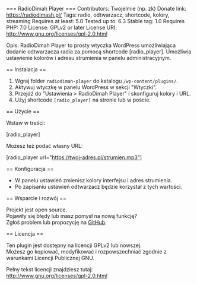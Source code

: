 === RadioDimah Player ===
Contributors: TwojeImie (np. zk)
Donate link: https://radiodimash.pl/
Tags: radio, odtwarzacz, shortcode, kolory, streaming
Requires at least: 5.0
Tested up to: 6.3
Stable tag: 1.0
Requires PHP: 7.0
License: GPLv2 or later
License URI: http://www.gnu.org/licenses/gpl-2.0.html

Opis:
RadioDimah Player to prosty wtyczka WordPress umożliwiająca dodanie odtwarzacza radia za pomocą shortcode [radio_player].
Umożliwia ustawienie kolorów i adresu strumienia w panelu administracyjnym.

== Instalacja ==

1. Wgraj folder `radiodimah-player` do katalogu `/wp-content/plugins/`.
2. Aktywuj wtyczkę w panelu WordPress w sekcji "Wtyczki".
3. Przejdź do "Ustawienia > RadioDimah Player" i skonfiguruj kolory i URL.
4. Użyj shortcode `[radio_player]` na stronie lub w poście.

== Użycie ==

Wstaw w treści:

[radio_player]

Możesz też podać własny URL:

[radio_player url="https://twoj-adres.pl/strumien.mp3"]

== Konfiguracja ==

- W panelu ustawień zmienisz kolory interfejsu i adres strumienia.
- Po zapisaniu ustawień odtwarzacz będzie korzystał z tych wartości.

== Wsparcie i rozwój ==

Projekt jest open source.  
Pojawiły się błędy lub masz pomysł na nową funkcję?  
Zgłoś problem lub propozycję na [GitHub](https://github.com/twoje-uzytkownik/radiodimah-player).

== Licencja ==

Ten plugin jest dostępny na licencji GPLv2 lub nowszej.  
Możesz go kopiować, modyfikować i rozpowszechniać zgodnie z warunkami Licencji Publicznej GNU.  

Pełny tekst licencji znajdziesz tutaj:  
http://www.gnu.org/licenses/gpl-2.0.html
